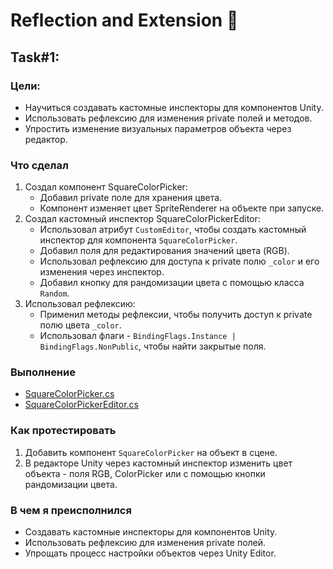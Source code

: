 # Reflection and Extension 🤯
## Task#1:
### Цели:
* Научиться создавать кастомные инспекторы для компонентов Unity.
* Использовать рефлексию для изменения private полей и методов. 
* Упростить изменение визуальных параметров объекта через редактор.

### Что сделал
1. Создал компонент SquareColorPicker:
   * Добавил private поле для хранения цвета.
   * Компонент изменяет цвет SpriteRenderer на объекте при запуске.
2. Создал кастомный инспектор SquareColorPickerEditor:
   * Использовал атрибут `CustomEditor`, чтобы создать кастомный инспектор для компонента `SquareColorPicker`. 
   * Добавил поля для редактирования значений цвета (RGB). 
   * Использовал рефлексию для доступа к private полю `_color` и его изменения через инспектор. 
   * Добавил кнопку для рандомизации цвета с помощью класса `Random`.
3. Использовал рефлексию:
   * Применил методы рефлексии, чтобы получить доступ к private полю цвета `_color`. 
   * Использовал флаги - `BindingFlags.Instance | BindingFlags.NonPublic`, чтобы найти закрытые поля.
   
### Выполнение
* [SquareColorPicker.cs](https://github.com/BashkaCoder/Unity_practice_5/blob/Task1/Assets/Scripts/SquareColorPicker.cs)
* [SquareColorPickerEditor.cs](https://github.com/BashkaCoder/Unity_practice_5/blob/Task1/Assets/Editor/SquareColorPickerEditor.cs)

### Как протестировать
1. Добавить компонент `SquareColorPicker` на объект в сцене. 
2. В редакторе Unity через кастомный инспектор изменить цвет объекта - поля RGB, ColorPicker или с помощью кнопки рандомизации цвета.

### В чем я преисполнился
* Создавать кастомные инспекторы для компонентов Unity. 
* Использовать рефлексию для изменения private полей. 
* Упрощать процесс настройки объектов через Unity Editor.